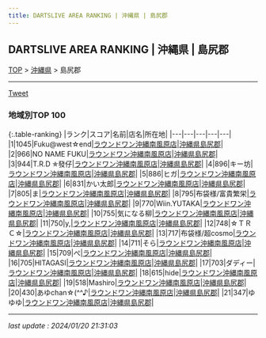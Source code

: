 ```yaml
---
title: DARTSLIVE AREA RANKING | 沖縄県 | 島尻郡
---
```

## DARTSLIVE AREA RANKING | 沖縄県 | 島尻郡

[TOP](/darts/rank/) > [沖縄県](/darts/rank/沖縄県/) > 島尻郡

___

<a href="https://twitter.com/share?ref_src=twsrc%5Etfw" data-text="DARTSLIVE AREA RANKING | 沖縄県島尻郡" class="twitter-share-button" data-via="DARTSLIVE" data-hashtags="DARTSLIVE" data-related="DARTSLIVE" data-show-count="false">Tweet</a>

### 地域別TOP 100

{:.table-ranking}
|ランク|スコア|名前|店名|所在地|
|---|---|---|---|---|
|1|1045|Fuku@west☆end|<a href="https://search.dartslive.com/jp/shop/f1b85b87f406dd530d9b047a20a7ba1e">ラウンドワン沖縄南風原店</a>|<a href="沖縄県/島尻郡">沖縄県島尻郡</a>|
|2|966|NO NAME FUKU|<a href="https://search.dartslive.com/jp/shop/f1b85b87f406dd530d9b047a20a7ba1e">ラウンドワン沖縄南風原店</a>|<a href="沖縄県/島尻郡">沖縄県島尻郡</a>|
|3|944|T.R.D ✯發仔|<a href="https://search.dartslive.com/jp/shop/f1b85b87f406dd530d9b047a20a7ba1e">ラウンドワン沖縄南風原店</a>|<a href="沖縄県/島尻郡">沖縄県島尻郡</a>|
|4|896|キー坊|<a href="https://search.dartslive.com/jp/shop/f1b85b87f406dd530d9b047a20a7ba1e">ラウンドワン沖縄南風原店</a>|<a href="沖縄県/島尻郡">沖縄県島尻郡</a>|
|5|886|ヒガ|<a href="https://search.dartslive.com/jp/shop/f1b85b87f406dd530d9b047a20a7ba1e">ラウンドワン沖縄南風原店</a>|<a href="沖縄県/島尻郡">沖縄県島尻郡</a>|
|6|831|かい太郎|<a href="https://search.dartslive.com/jp/shop/f1b85b87f406dd530d9b047a20a7ba1e">ラウンドワン沖縄南風原店</a>|<a href="沖縄県/島尻郡">沖縄県島尻郡</a>|
|7|805|ま|<a href="https://search.dartslive.com/jp/shop/f1b85b87f406dd530d9b047a20a7ba1e">ラウンドワン沖縄南風原店</a>|<a href="沖縄県/島尻郡">沖縄県島尻郡</a>|
|8|795|布袋様/富貴繁栄|<a href="https://search.dartslive.com/jp/shop/f1b85b87f406dd530d9b047a20a7ba1e">ラウンドワン沖縄南風原店</a>|<a href="沖縄県/島尻郡">沖縄県島尻郡</a>|
|9|770|Wiin.YUTAKA|<a href="https://search.dartslive.com/jp/shop/f1b85b87f406dd530d9b047a20a7ba1e">ラウンドワン沖縄南風原店</a>|<a href="沖縄県/島尻郡">沖縄県島尻郡</a>|
|10|755|気になる柳|<a href="https://search.dartslive.com/jp/shop/f1b85b87f406dd530d9b047a20a7ba1e">ラウンドワン沖縄南風原店</a>|<a href="沖縄県/島尻郡">沖縄県島尻郡</a>|
|11|750|y,|<a href="https://search.dartslive.com/jp/shop/f1b85b87f406dd530d9b047a20a7ba1e">ラウンドワン沖縄南風原店</a>|<a href="沖縄県/島尻郡">沖縄県島尻郡</a>|
|12|748|☆ＴＲＣ☆|<a href="https://search.dartslive.com/jp/shop/f1b85b87f406dd530d9b047a20a7ba1e">ラウンドワン沖縄南風原店</a>|<a href="沖縄県/島尻郡">沖縄県島尻郡</a>|
|13|717|布袋様/超cosmo|<a href="https://search.dartslive.com/jp/shop/f1b85b87f406dd530d9b047a20a7ba1e">ラウンドワン沖縄南風原店</a>|<a href="沖縄県/島尻郡">沖縄県島尻郡</a>|
|14|711|そら|<a href="https://search.dartslive.com/jp/shop/f1b85b87f406dd530d9b047a20a7ba1e">ラウンドワン沖縄南風原店</a>|<a href="沖縄県/島尻郡">沖縄県島尻郡</a>|
|15|709|ぺ|<a href="https://search.dartslive.com/jp/shop/f1b85b87f406dd530d9b047a20a7ba1e">ラウンドワン沖縄南風原店</a>|<a href="沖縄県/島尻郡">沖縄県島尻郡</a>|
|16|705|HITAGASI|<a href="https://search.dartslive.com/jp/shop/f1b85b87f406dd530d9b047a20a7ba1e">ラウンドワン沖縄南風原店</a>|<a href="沖縄県/島尻郡">沖縄県島尻郡</a>|
|17|703|ダディー|<a href="https://search.dartslive.com/jp/shop/f1b85b87f406dd530d9b047a20a7ba1e">ラウンドワン沖縄南風原店</a>|<a href="沖縄県/島尻郡">沖縄県島尻郡</a>|
|18|615|hide|<a href="https://search.dartslive.com/jp/shop/f1b85b87f406dd530d9b047a20a7ba1e">ラウンドワン沖縄南風原店</a>|<a href="沖縄県/島尻郡">沖縄県島尻郡</a>|
|19|518|Mashiro|<a href="https://search.dartslive.com/jp/shop/f1b85b87f406dd530d9b047a20a7ba1e">ラウンドワン沖縄南風原店</a>|<a href="沖縄県/島尻郡">沖縄県島尻郡</a>|
|20|430|あゆchan☆(^^♪|<a href="https://search.dartslive.com/jp/shop/f1b85b87f406dd530d9b047a20a7ba1e">ラウンドワン沖縄南風原店</a>|<a href="沖縄県/島尻郡">沖縄県島尻郡</a>|
|21|347|ゆゆゆ|<a href="https://search.dartslive.com/jp/shop/f1b85b87f406dd530d9b047a20a7ba1e">ラウンドワン沖縄南風原店</a>|<a href="沖縄県/島尻郡">沖縄県島尻郡</a>|



___

_last update : 2024/01/20 21:31:03_


<script src="https://cdnjs.cloudflare.com/ajax/libs/jquery/3.6.1/jquery.min.js" integrity="sha512-aVKKRRi/Q/YV+4mjoKBsE4x3H+BkegoM/em46NNlCqNTmUYADjBbeNefNxYV7giUp0VxICtqdrbqU7iVaeZNXA==" crossorigin="anonymous" referrerpolicy="no-referrer"></script>
<script src="https://cdnjs.cloudflare.com/ajax/libs/jquery.tablesorter/2.31.3/js/jquery.tablesorter.min.js" integrity="sha512-qzgd5cYSZcosqpzpn7zF2ZId8f/8CHmFKZ8j7mU4OUXTNRd5g+ZHBPsgKEwoqxCtdQvExE5LprwwPAgoicguNg==" crossorigin="anonymous" referrerpolicy="no-referrer"></script>
<link rel="stylesheet" href="https://cdnjs.cloudflare.com/ajax/libs/jquery.tablesorter/2.31.3/css/theme.default.min.css" integrity="sha512-wghhOJkjQX0Lh3NSWvNKeZ0ZpNn+SPVXX1Qyc9OCaogADktxrBiBdKGDoqVUOyhStvMBmJQ8ZdMHiR3wuEq8+w==" crossorigin="anonymous" referrerpolicy="no-referrer" />
<script>
$(function() {
    $(".table-ranking").tablesorter({sortList:[[0, 0]]});
});
</script>

<script async src="https://platform.twitter.com/widgets.js" charset="utf-8"></script>